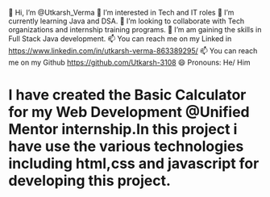 👋 Hi, I’m @Utkarsh_Verma
👀 I’m interested in Tech and IT roles
🌱 I’m currently learning Java and DSA.
💞️ I’m looking to collaborate with Tech organizations and internship training programs.
🤹 I’m am gaining the skills in Full Stack Java development.
📫 You can reach me on my Linked in https://www.linkedin.com/in/utkarsh-verma-863389295/
📫 You can reach me on my Github https://github.com/Utkarsh-3108
😄 Pronouns: He/ Him
# I have created the Basic Calculator for my Web Development @Unified Mentor internship.In this project i have use the various technologies including html,css and javascript for developing this project.
